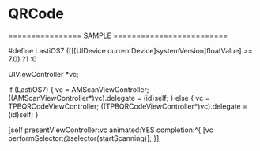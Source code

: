 # QRCode

================ SAMPLE =========================

#define LastiOS7 ([[[UIDevice currentDevice]systemVersion]floatValue] >= 7.0) ?1 :0

UIViewController *vc;

if (LastiOS7) {
vc = AMScanViewController;
((AMScanViewController*)vc).delegate = (id)self;
}
else
{
vc = TPBQRCodeViewController;
((TPBQRCodeViewController*)vc).delegate = (id)self;
}

[self presentViewController:vc animated:YES completion:^{
[vc performSelector:@selector(startScanning)];
}];